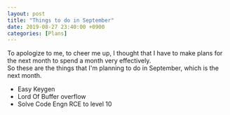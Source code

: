 ```yaml
---
layout: post
title: "Things to do in September"
date: 2019-08-27 23:40:00 +0900
categories: [Plans]
---
```


To apologize to me, to cheer me up, I thought that I have to make plans for the next month to spend a month very effectively.  
So these are the things that I'm planning to do in September, which is the next month.

- Easy Keygen
- Lord Of Buffer overflow
- Solve Code Engn RCE to level 10
